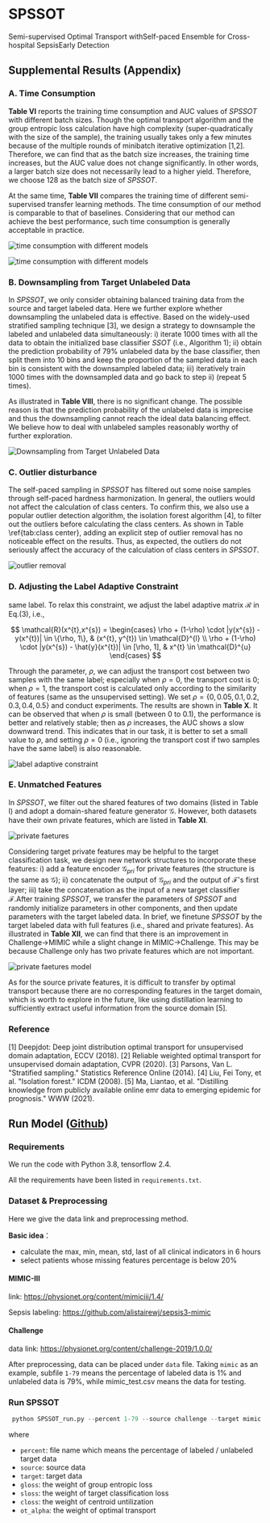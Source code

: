 # SPSSOT

Semi-supervised Optimal Transport withSelf-paced Ensemble for Cross-hospital SepsisEarly Detection

## Supplemental Results (Appendix)

### A. Time Consumption

**Table VI** reports the training time consumption and AUC values of *SPSSOT* with different batch sizes. Though the optimal transport algorithm and the group entropic loss calculation have high complexity (super-quadratically with the size of the sample), the training usually takes only a few minutes because of the multiple rounds of minibatch iterative optimization [1,2]. Therefore, we can find that as the batch size increases, the training time increases, but the AUC value does not change significantly. In other words, a larger batch size does not necessarily lead to a higher yield. Therefore, we choose 128 as the batch size of *SPSSOT*.

At the same time, **Table VII** compares the training time of different semi-supervised transfer learning methods. The time consumption of our method is comparable to that of baselines. Considering that our method can achieve the best performance, such time consumption is generally acceptable in practice.

![time consumption with different models](./figures/A.tableVI.png)

![time consumption with different models](./figures/A.tableVII.png)

### B. Downsampling from Target Unlabeled Data

In *SPSSOT*, we only consider obtaining balanced training data from the source and target labeled data. Here we further explore whether downsampling the unlabeled data is effective. Based on the widely-used stratified sampling technique [3], we design a strategy to downsample the labeled and unlabeled data simultaneously: i) iterate 1000 times with all the data to obtain the initialized base classifier *SSOT* (i.e., Algorithm 1); ii) obtain the prediction probability of 79% unlabeled data by the base classifier, then split them into 10 bins and keep the proportion of the sampled data in each bin is consistent with the downsampled labeled data; iii) iteratively train 1000 times with the downsampled data and go back to step ii) (repeat 5 times).

As illustrated in **Table VIII**, there is no significant change. The possible reason is that the prediction probability of the unlabeled data is imprecise and thus the downsampling cannot reach the ideal data balancing effect. We believe how to deal with unlabeled samples reasonably worthy of further exploration.

![Downsampling from Target Unlabeled Data](./figures/B.tableVIII.png)   


### C. Outlier disturbance

The self-paced sampling in *SPSSOT* has filtered out some noise samples through self-paced hardness harmonization. In general, the outliers would not affect the calculation of class centers.
To confirm this, we also use a popular outlier detection algorithm, the isolation forest algorithm [4], to filter out the outliers before calculating the class centers.
As shown in Table \ref{tab:class center}, adding an explicit step of outlier removal has no noticeable effect on the results. Thus, as expected, the outliers do not seriously affect the accuracy of the calculation of class centers in *SPSSOT*.

![outlier removal](./figures/C.tableIX.png)

### D. Adjusting the Label Adaptive Constraint

same label.
To relax this constraint, we adjust the label adaptive matrix $\mathcal{R}$ in Eq.(3), i.e.,

$$
\mathcal{R}(x^{t},x^{s}) = \begin{cases}
    \rho + (1-\rho) \cdot |y(x^{s}) - y(x^{t})| \in \{\rho, 1\}, & (x^{t}, y^{t}) \in \mathcal{D}^{l} \\
    \rho + (1-\rho) \cdot |y(x^{s}) - \hat{y}(x^{t})| \in [\rho, 1], & x^{t} \in \mathcal{D}^{u}
    \end{cases}
$$

Through the parameter, $\rho$, we can adjust the transport cost between two samples with the same label; especially when $\rho = 0$, the transport cost is 0; when $\rho =1$, the transport cost is calculated only according to the similarity of features (same as the unsupervised setting). We set $\rho = \{0, 0.05, 0.1, 0.2, 0.3, 0.4, 0.5\}$ and conduct experiments. The results are shown in **Table X**. It can be observed that when $\rho$ is small (between 0 to 0.1), the performance is better and relatively stable; then as $\rho$ increases, the AUC shows a slow downward trend. This indicates that in our task, it is better to set a small value to $\rho$, and setting $\rho = 0$ (i.e., ignoring the transport cost if two samples have the same label) is also reasonable.

![label adaptive constraint](./figures/D.tableX.png)

### E. Unmatched Features

In *SPSSOT*, we filter out the shared features of two domains (listed in Table I) and adopt a domain-shared feature generator $\mathcal{G}$. However, both datasets have their own private features, which are listed in **Table XI**.

![private faetures](./figures/E.tableXI.png)

Considering target private features may be helpful to the target classification task, we design new network structures to incorporate these features: i) add a feature encoder $\mathcal{G}_{pri}$ for private features (the structure is the same as $\mathcal{G}$); ii) concatenate the output of $\mathcal{G}_{pri}$ and the output of $\mathcal{F}$'s first layer; iii) take the concatenation as the input of a new target classifier $\mathcal{F}$.After training *SPSSOT*, we transfer the parameters of *SPSSOT* and randomly initialize parameters in other components, and then update parameters with the target labeled data. In brief, we finetune *SPSSOT* by the target labeled data with full features (i.e., shared and private features). As illustrated in **Table XII**, we can find that there is an improvement in Challenge$\to$MIMIC while a slight change in MIMIC$\to$Challenge. This may be because Challenge only has two private features which are not important.

![private faetures model](./figures/E.tableXII.png)

As for the source private features, it is difficult to transfer by optimal transport because there are no corresponding features in the target domain, which is worth to explore in the future, like using distillation learning to sufficiently extract useful information from the source domain [5].

### Reference

[1] Deepjdot: Deep joint distribution optimal transport for unsupervised domain adaptation, ECCV (2018).
[2] Reliable weighted optimal transport for unsupervised domain adaptation, CVPR (2020).
[3] Parsons, Van L. "Stratified sampling." Statistics Reference Online (2014).
[4] Liu, Fei Tony, et al. "Isolation forest." ICDM (2008).
[5] Ma, Liantao, et al. "Distilling knowledge from publicly available online emr data to emerging epidemic for prognosis." WWW (2021).


## Run Model ([Github](https://github.com/RuiqingDing/SPSSOT))

### Requirements

We run the code with Python 3.8, tensorflow 2.4.

All the requirements have been listed in `requirements.txt`.

### Dataset & Preprocessing

Here we give the data link and preprocessing method.

**Basic idea**：

- calculate the max, min, mean, std, last of all clinical indicators in 6 hours
- select patients whose missing features percentage is below 20%

#### MIMIC-III

link: https://physionet.org/content/mimiciii/1.4/

Sepsis labeling: https://github.com/alistairewj/sepsis3-mimic

#### Challenge

data link: https://physionet.org/content/challenge-2019/1.0.0/

After preprocessing, data can be placed under `data` file. Taking `mimic` as an example, subfile `1-79` means the percentage of labeled data is 1% and unlabeled data is 79%, while mimic_test.csv means the data for testing.

### Run SPSSOT

```python
 python SPSSOT_run.py --percent 1-79 --source challenge --target mimic --gloss 0.5 --sloss 1.0 --closs 0.15 --ot_alpha 0.1
```

where

- `percent`: file name which means the percentage of labeled / unlabeled target data
- `source`: source data
- `target`: target data
- `gloss`: the weight of group entropic loss
- `sloss`: the weight of target classification loss
- `closs`: the weight of centroid untilization
- `ot_alpha`: the weight of optimal transport

